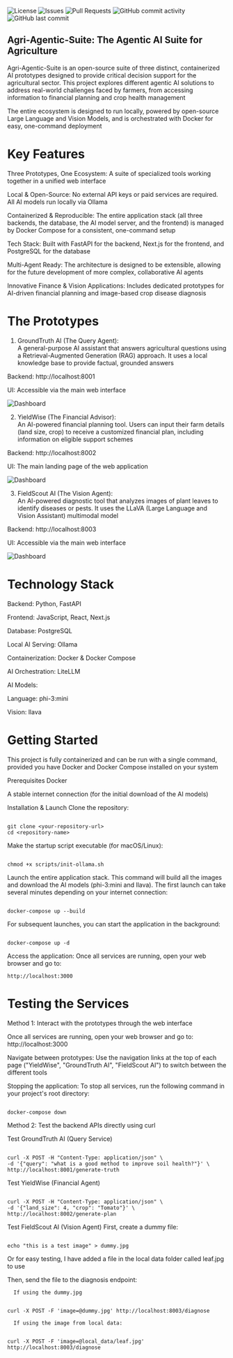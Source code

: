 ![License](https://img.shields.io/badge/license-MIT-blue.svg)
![Issues](https://img.shields.io/github/issues/moses-varghese/Agri-Agentic-Suite)
![Pull Requests](https://img.shields.io/github/issues-pr/moses-varghese/Agri-Agentic-Suite)
![GitHub commit activity](https://img.shields.io/github/commit-activity/w/moses-varghese/Agri-Agentic-Suite)
![GitHub last commit](https://img.shields.io/github/last-commit/moses-varghese/Agri-Agentic-Suite)

## Agri-Agentic-Suite: The Agentic AI Suite for Agriculture  
Agri-Agentic-Suite is an open-source suite of three distinct, containerized AI prototypes designed to provide critical decision support for the agricultural sector. This project explores different agentic AI solutions to address real-world challenges faced by farmers, from accessing information to financial planning and crop health management

The entire ecosystem is designed to run locally, powered by open-source Large Language and Vision Models, and is orchestrated with Docker for easy, one-command deployment

# Key Features  

Three Prototypes, One Ecosystem: A suite of specialized tools working together in a unified web interface

Local & Open-Source: No external API keys or paid services are required. All AI models run locally via Ollama

Containerized & Reproducible: The entire application stack (all three backends, the database, the AI model server, and the frontend) is managed by Docker Compose for a consistent, one-command setup

Tech Stack: Built with FastAPI for the backend, Next.js for the frontend, and PostgreSQL for the database

Multi-Agent Ready: The architecture is designed to be extensible, allowing for the future development of more complex, collaborative AI agents

Innovative Finance & Vision Applications: Includes dedicated prototypes for AI-driven financial planning and image-based crop disease diagnosis

# The Prototypes  

1. GroundTruth AI (The Query Agent):  
A general-purpose AI assistant that answers agricultural questions using a Retrieval-Augmented Generation (RAG) approach. It uses a local knowledge base to provide factual, grounded answers

Backend: http://localhost:8001

UI: Accessible via the main web interface

![Dashboard](images/dashboardgroundtruth_ai.png)  

2. YieldWise (The Financial Advisor):  
An AI-powered financial planning tool. Users can input their farm details (land size, crop) to receive a customized financial plan, including information on eligible support schemes

Backend: http://localhost:8002

UI: The main landing page of the web application

![Dashboard](images/dashboardyieldwise.png)  

3. FieldScout AI (The Vision Agent):  
An AI-powered diagnostic tool that analyzes images of plant leaves to identify diseases or pests. It uses the LLaVA (Large Language and Vision Assistant) multimodal model

Backend: http://localhost:8003

UI: Accessible via the main web interface

![Dashboard](images/dashboardfieldscout_ai.png)  

# Technology Stack  

Backend: Python, FastAPI

Frontend: JavaScript, React, Next.js

Database: PostgreSQL

Local AI Serving: Ollama

Containerization: Docker & Docker Compose

AI Orchestration: LiteLLM

AI Models:

Language: phi-3:mini

Vision: llava

# Getting Started  

This project is fully containerized and can be run with a single command, provided you have Docker and Docker Compose installed on your system

Prerequisites
Docker

A stable internet connection (for the initial download of the AI models)

Installation & Launch
Clone the repository:

```

git clone <your-repository-url>
cd <repository-name>

```

Make the startup script executable (for macOS/Linux):

```

chmod +x scripts/init-ollama.sh

```

Launch the entire application stack. This command will build all the images and download the AI models (phi-3:mini and llava). The first launch can take several minutes depending on your internet connection:

```

docker-compose up --build

```

For subsequent launches, you can start the application in the background:

```

docker-compose up -d

```

Access the application:
Once all services are running, open your web browser and go to:

```
http://localhost:3000

```

# Testing the Services  

Method 1: Interact with the prototypes through the web interface   

Once all services are running, open your web browser and go to:
http://localhost:3000

Navigate between prototypes:
Use the navigation links at the top of each page ("YieldWise", "GroundTruth AI", "FieldScout AI") to switch between the different tools

Stopping the application:
To stop all services, run the following command in your project's root directory:

```

docker-compose down

```

Method 2: Test the backend APIs directly using curl

Test GroundTruth AI (Query Service)
```

curl -X POST -H "Content-Type: application/json" \
-d '{"query": "what is a good method to improve soil health?"}' \
http://localhost:8001/generate-truth  

```

Test YieldWise (Financial Agent)
```

curl -X POST -H "Content-Type: application/json" \
-d '{"land_size": 4, "crop": "Tomato"}' \
http://localhost:8002/generate-plan

```

Test FieldScout AI (Vision Agent)
First, create a dummy file:

```

echo "this is a test image" > dummy.jpg

```
Or for easy testing, I have added a file in the local data folder called leaf.jpg to use

Then, send the file to the diagnosis endpoint:


      If using the dummy.jpg


```

curl -X POST -F 'image=@dummy.jpg' http://localhost:8003/diagnose

```

      If using the image from local data:


```

curl -X POST -F 'image=@local_data/leaf.jpg' http://localhost:8003/diagnose

```
